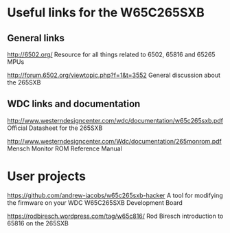 # Useful links for the W65C265SXB

## General links

http://6502.org/ Resource for all things related to 6502, 65816 and 65265 MPUs

http://forum.6502.org/viewtopic.php?f=1&t=3552 General discussion about the
265SXB



## WDC links and documentation

http://www.westerndesigncenter.com/wdc/documentation/w65c265sxb.pdf Official
Datasheet for the 265SXB

http://www.westerndesigncenter.com/Wdc/documentation/265monrom.pdf Mensch
Monitor ROM Reference Manual



# User projects

https://github.com/andrew-jacobs/w65c265sxb-hacker A tool for modifying the
firmware on your WDC W65C265SXB Development Board

https://rodbiresch.wordpress.com/tag/w65c816/ Rod Biresch introduction to 65816
on the 265SXB

